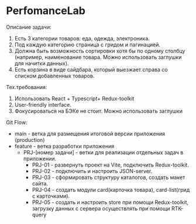 # PerfomanceLab

Описание задачи:

1. Есть 3 категории товаров: еда, одежда, электроника.
2. Под каждую категорию страница с гридом и пагинацией.
3. Должна быть возможность сортировки хотя бы по одному столбцу (например, наименование товара. Можно использовать заглушки для начитки данных).
4. Есть корзина в виде сайдбара, который выезжает справа со списком добавленных товаров.

Тех.требования:

1. Использовать React + Typescript+ Redux-toolkit
2. User-friendly interface.
3. Фокусироваться на БЭКе не стоит. Можно использовать заглушки

Git Flow:

- main - ветка для размещения итоговой версии приложения (production)
- feature - ветка разработки приложения
  - PRJ-[номер задачи] - ветки для реализации отдельных задач в приложении.
    - PRJ-01 - развернуть проект на Vite, подключить Redux-toolkit.
    - PRJ-02 - подключить и настроить JSON-server.
    - PRJ-03 - сформировать структуру каталогов, создать макет сайта.
    - PRJ-04 - создать модули card(карточка товара), card-list(грид с карточками).
    - PRJ-05 - создать и настроить store при помощи Redux-toolkit, загрузку данных с сервера осуществлять при помощи RTK-query
